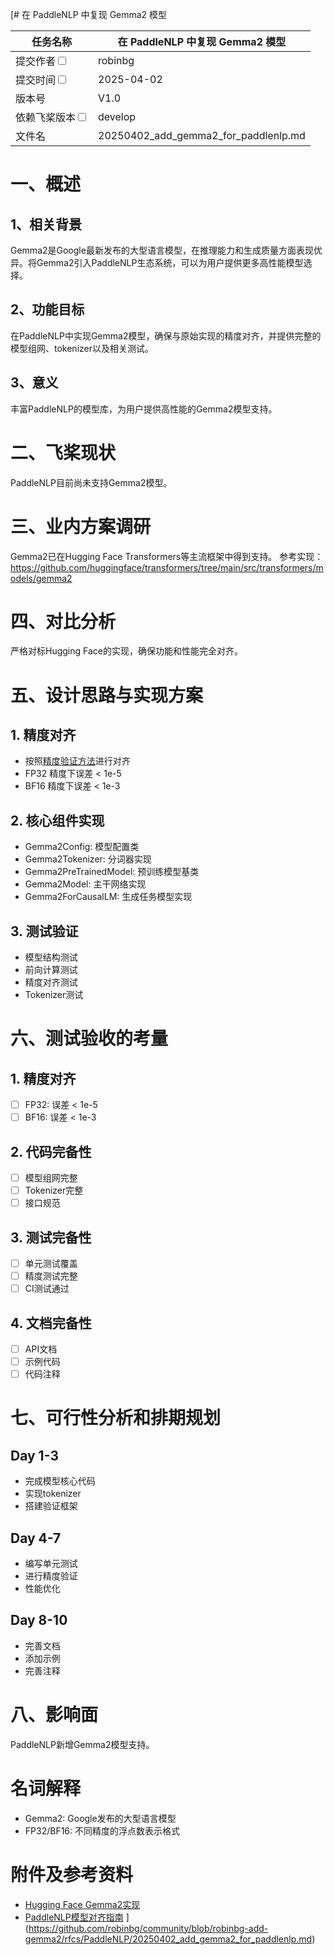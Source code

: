 [# 在 PaddleNLP 中复现 Gemma2 模型

|任务名称 | 在 PaddleNLP 中复现 Gemma2 模型 | 
|---|---|
|提交作者<input type="checkbox" class="rowselector hidden"> | robinbg | 
|提交时间<input type="checkbox" class="rowselector hidden"> | 2025-04-02 | 
|版本号 | V1.0 | 
|依赖飞桨版本<input type="checkbox" class="rowselector hidden"> | develop | 
|文件名 | 20250402_add_gemma2_for_paddlenlp.md<br> |

# 一、概述
## 1、相关背景

Gemma2是Google最新发布的大型语言模型，在推理能力和生成质量方面表现优异。将Gemma2引入PaddleNLP生态系统，可以为用户提供更多高性能模型选择。

## 2、功能目标

在PaddleNLP中实现Gemma2模型，确保与原始实现的精度对齐，并提供完整的模型组网、tokenizer以及相关测试。

## 3、意义

丰富PaddleNLP的模型库，为用户提供高性能的Gemma2模型支持。

# 二、飞桨现状

PaddleNLP目前尚未支持Gemma2模型。

# 三、业内方案调研

Gemma2已在Hugging Face Transformers等主流框架中得到支持。
参考实现：https://github.com/huggingface/transformers/tree/main/src/transformers/models/gemma2

# 四、对比分析

严格对标Hugging Face的实现，确保功能和性能完全对齐。

# 五、设计思路与实现方案

## 1. 精度对齐
- 按照[精度验证方法](https://paddlenlp.readthedocs.io/zh/latest/community/contribute_models/align_pytorch_and_paddle.html)进行对齐
- FP32 精度下误差 < 1e-5
- BF16 精度下误差 < 1e-3

## 2. 核心组件实现
- Gemma2Config: 模型配置类
- Gemma2Tokenizer: 分词器实现
- Gemma2PreTrainedModel: 预训练模型基类
- Gemma2Model: 主干网络实现
- Gemma2ForCausalLM: 生成任务模型实现

## 3. 测试验证
- 模型结构测试
- 前向计算测试
- 精度对齐测试
- Tokenizer测试

# 六、测试验收的考量

## 1. 精度对齐
- [ ] FP32: 误差 < 1e-5
- [ ] BF16: 误差 < 1e-3

## 2. 代码完备性
- [ ] 模型组网完整
- [ ] Tokenizer完整
- [ ] 接口规范

## 3. 测试完备性
- [ ] 单元测试覆盖
- [ ] 精度测试完整
- [ ] CI测试通过

## 4. 文档完备性
- [ ] API文档
- [ ] 示例代码
- [ ] 代码注释

# 七、可行性分析和排期规划

## Day 1-3
- 完成模型核心代码
- 实现tokenizer
- 搭建验证框架

## Day 4-7
- 编写单元测试
- 进行精度验证
- 性能优化

## Day 8-10
- 完善文档
- 添加示例
- 完善注释

# 八、影响面

PaddleNLP新增Gemma2模型支持。

# 名词解释

- Gemma2: Google发布的大型语言模型
- FP32/BF16: 不同精度的浮点数表示格式

# 附件及参考资料

- [Hugging Face Gemma2实现](https://github.com/huggingface/transformers/tree/main/src/transformers/models/gemma2)
- [PaddleNLP模型对齐指南](https://paddlenlp.readthedocs.io/zh/latest/community/contribute_models/align_pytorch_and_paddle.html)
](https://github.com/robinbg/community/blob/robinbg-add-gemma2/rfcs/PaddleNLP/20250402_add_gemma2_for_paddlenlp.md)
